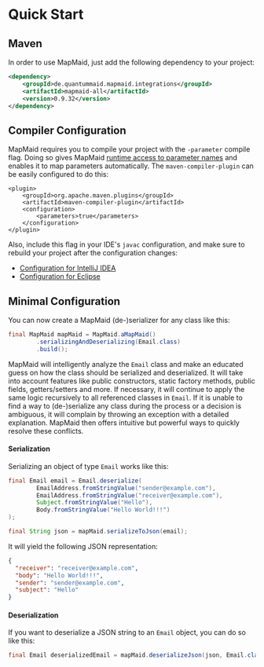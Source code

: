 # Quick Start

## Maven 

In order to use MapMaid, just add the following dependency to your project:

<!---[CodeSnippet](mapmaidalldependency)-->
```xml
<dependency>
    <groupId>de.quantummaid.mapmaid.integrations</groupId>
    <artifactId>mapmaid-all</artifactId>
    <version>0.9.32</version>
</dependency>
```

## Compiler Configuration
MapMaid requires you to compile your project with the `-parameter` compile flag.
Doing so gives MapMaid [runtime access to parameter names](http://openjdk.java.net/jeps/118) and
enables it to map parameters automatically.
The `maven-compiler-plugin` can be easily configured to do this:
```
<plugin>
    <groupId>org.apache.maven.plugins</groupId>
    <artifactId>maven-compiler-plugin</artifactId>
    <configuration>
        <parameters>true</parameters>
    </configuration>
</plugin>
```

Also, include this flag in your IDE's `javac` configuration, and make sure to rebuild your project after the 
configuration changes:

* [Configuration for IntelliJ IDEA](https://www.jetbrains.com/help/idea/java-compiler.html)
* [Configuration for Eclipse](http://help.eclipse.org/2019-03/topic/org.eclipse.jdt.doc.user/reference/preferences/java/ref-preferences-compiler.htm)


## Minimal Configuration

You can now create a MapMaid (de-)serializer for any class like this:
<!---[CodeSnippet](instance)-->
```java
final MapMaid mapMaid = MapMaid.aMapMaid()
        .serializingAndDeserializing(Email.class)
        .build();
```
MapMaid will intelligently analyze the `Email` class and make an educated guess on how the class should be serialized and
deserialized. It will take into account features like public constructors, static factory methods, public fields,
getters/setters and more.
If necessary, it will continue to apply the same logic recursively to all referenced classes in `Email`.
If it is unable to find a way to (de-)serialize any class during the process or a decision is ambiguous,
it will complain by throwing an exception with a detailed explanation.
MapMaid then offers intuitive but powerful ways to quickly resolve these conflicts.
#### Serialization

Serializing an object of type `Email` works like this:

<!---[CodeSnippet](serialization)-->
```java
final Email email = Email.deserialize(
        EmailAddress.fromStringValue("sender@example.com"),
        EmailAddress.fromStringValue("receiver@example.com"),
        Subject.fromStringValue("Hello"),
        Body.fromStringValue("Hello World!!!")
);

final String json = mapMaid.serializeToJson(email);
```

It will yield the following JSON representation:

```json
{
  "receiver": "receiver@example.com",
  "body": "Hello World!!!",
  "sender": "sender@example.com",
  "subject": "Hello"
}
```

#### Deserialization

If you want to deserialize a JSON string to an `Email` object, you can do so like this:

<!---[CodeSnippet](deserialization)-->
```java
final Email deserializedEmail = mapMaid.deserializeJson(json, Email.class);
```
